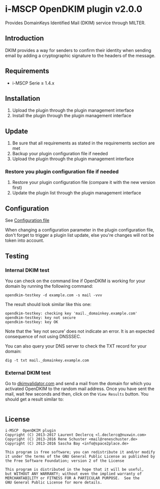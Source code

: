 # i-MSCP OpenDKIM plugin v2.0.0

Provides DomainKeys Identified Mail (DKIM) service through MILTER.

## Introduction

DKIM provides a way for senders to confirm their identity when sending email by
adding a cryptographic signature to the headers of the message.

## Requirements

- i-MSCP Serie ≥ 1.4.x

## Installation

1. Upload the plugin through the plugin management interface
2. Install the plugin through the plugin management interface

## Update

1. Be sure that all requirements as stated in the requirements section are met
2. Backup your plugin configuration file if needed
3. Upload the plugin through the plugin management interface

### Restore you plugin configuration file if needed

1. Restore your plugin configuration file (compare it with the new version
   first)
2. Update the plugin list through the plugin management interface

## Configuration

See [Configuration file](config.php)

When changing a configuration parameter in the plugin configuration file, don't
forget to trigger a plugin list update, else you're changes will not be token
into account.

## Testing

### Internal DKIM test

You can check on the command line if OpenDKIM is working for your domain by
running the following command:

```
opendkim-testkey -d example.com -s mail -vvv
```

The result should look similar like this one:

```
opendkim-testkey: checking key 'mail._domainkey.example.com'
opendkim-testkey: key not secure
opendkim-testkey: key OK
```

Note that the 'key not secure' does not indicate an error. It is an expected
consequence of not using DNSSSEC.

You can also query your DNS server to check the TXT record for your domain:

```
dig -t txt mail._domainkey.example.com
```

### External DKIM test

Go to [dkimvalidator.com](http://dkimvalidator.com) and send a mail from the
domain for which you activated OpenDKIM to the random mail address. Once you
have sent the mail, wait few seconds and then, click on the `View Results`
button. You should get a result similar to:

```

```

## License

    i-MSCP  OpenDKIM plugin
    Copyright (C) 2013-2017 Laurent Declercq <l.declercq@nuxwin.com>
    Copyright (C) 2013-2016 Rene Schuster <mail@reneschuster.de>
    Copyright (C) 2013-2016 Sascha Bay <info@space2place.de>
    
    This program is free software; you can redistribute it and/or modify
    it under the terms of the GNU General Public License as published by
    the Free Software Foundation; version 2 of the License
    
    This program is distributed in the hope that it will be useful,
    but WITHOUT ANY WARRANTY; without even the implied warranty of
    MERCHANTABILITY or FITNESS FOR A PARTICULAR PURPOSE.  See the
    GNU General Public License for more details.
